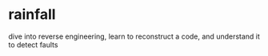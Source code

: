 # rainfall
dive into reverse engineering, learn to reconstruct a code, and understand it to detect faults
